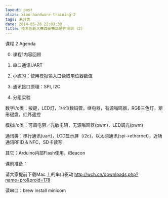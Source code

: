 ```yaml
---
layout: post
alias: xian-hardware-training-2
tags: 未分类
date: 2014-05-28 22:03:39
title: 技术创新大赛西安赛区硬件培训 (2)
---
```


课程 2 Agenda

0. 课程1内容回顾

1. 串口通讯UART

2. 小练习：使用模拟输入口读取电位器数值

3. 通讯接口原理：SPI, I2C

4. 分组实验

数字i/o类：按键，LED灯，1/4位数码管，继电器，有源嗡鸣器，RGB三色灯，矩形键盘，红外遥控

模拟i/o类：可调电阻／光敏电阻，无源嗡鸣器(pwm)，LED调光(pwm)

通讯类：串行通讯(uart)，LCD显示屏（i2c)，以太网通讯(spi->ethernet)，近场通讯RFID & NFC，SD卡读写

其它：Arduino内部Flash使用，iBeacon

课前准备：

请大家提前下载Mac 上的串口驱动 http://wch.cn/downloads.php?name=pro&proid=178

读串口：brew install minicom
